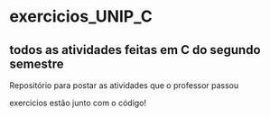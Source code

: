 # exercicios_UNIP_C
## todos as atividades feitas em C do segundo semestre
Repositório para postar as atividades que o professor passou

exercicios estão junto com o código!
